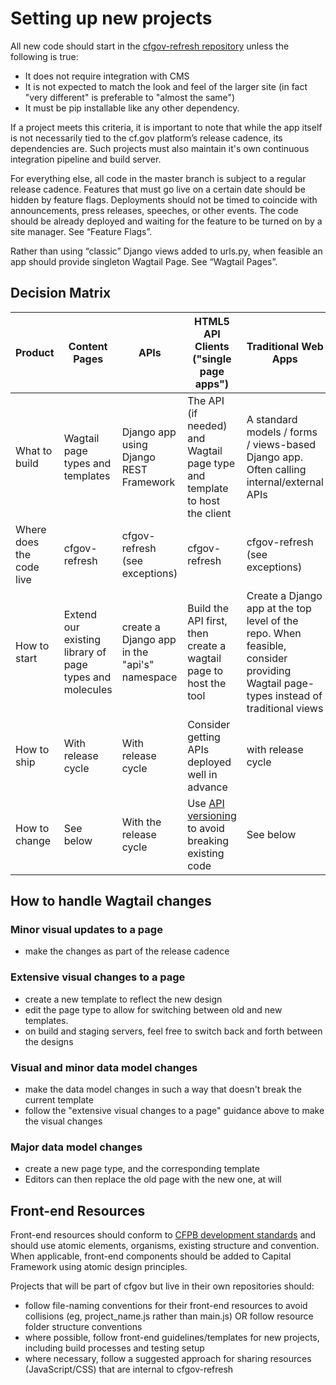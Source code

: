 # Setting up new projects

All new code should start in the [cfgov-refresh repository](https://github.com/cfpb/cfgov-refresh) unless the following is true:

- It does not require integration with CMS
- It is not expected to match the look and feel of the larger site (in fact "very different" is preferable to "almost the same")
- It must be pip installable like any other dependency. 

If a project meets this criteria, it is important to note that while the app itself is not necessarily tied to the cf.gov platform’s release cadence, its dependencies are. Such projects must also maintain it's own continuous integration pipeline and build server.

For everything else, all code in the master branch is subject to a regular release cadence. Features that must go live on a certain date should be hidden by feature flags. Deployments should not be timed to coincide with announcements, press releases, speeches, or other events. The code should be already deployed and waiting for the feature to be turned on by a site manager. See “Feature Flags”.

Rather than using “classic” Django views added to urls.py, when feasible an app should provide singleton Wagtail Page. See “Wagtail Pages”.

## Decision Matrix

Product | Content Pages | APIs | HTML5 API Clients ("single page apps") | Traditional Web Apps 
------- | ------------- | ---- | -------------------------------------- | --------------------
What to build | Wagtail page types and templates | Django app using Django REST Framework | The API (if needed) and Wagtail page type and template to host the client | A standard models / forms / views-based Django app. Often calling internal/external APIs
Where does the code live | cfgov-refresh | cfgov-refresh (see exceptions) | cfgov-refresh | cfgov-refresh (see exceptions)
How to start | Extend our existing library of page types and molecules | create a Django app in the "api's" namespace | Build the API first, then create a wagtail page to host the tool | Create a Django app at the top level of the repo. When feasible, consider providing Wagtail page-types instead of traditional views
How to ship | With release cycle | With release cycle | Consider getting APIs deployed well in advance | with release cycle | with release cycle
How to change | See below | With the release cycle | Use [API versioning](http://www.django-rest-framework.org/api-guide/versioning/) to avoid breaking existing code | See below | Generally with the release cycle. If using Wagtail, see guidelines below. If not, use feature flags to hide changes that must go live at a particular time/date.

## How to handle Wagtail changes

### Minor visual updates to a page

- make the changes as part of the release cadence

### Extensive visual changes to a page

- create a new template to reflect the new design
- edit the page type to allow for switching between old and new templates.
- on build and staging servers, feel free to switch back and forth between the designs

### Visual and minor data model changes

- make the data model changes in such a way that doesn't break the current template
- follow the "extensive visual changes to a page" guidance above to make the visual changes

### Major data model changes

- create a new page type, and the corresponding template
- Editors can then replace the old page with the new one, at will

## Front-end Resources

Front-end resources should conform to [CFPB development standards](https://github.com/cfpb/development) and should use atomic elements, organisms, existing structure and convention. When applicable, front-end components should be added to Capital Framework using atomic design principles.

Projects that will be part of cfgov but live in their own repositories should:

- follow file-naming conventions for their front-end resources to avoid collisions (eg, project_name.js rather than main.js) OR follow resource folder structure conventions
- where possible, follow front-end guidelines/templates for new projects, including build processes and testing setup
- where necessary, follow a suggested approach for sharing resources (JavaScript/CSS) that are internal to cfgov-refresh
